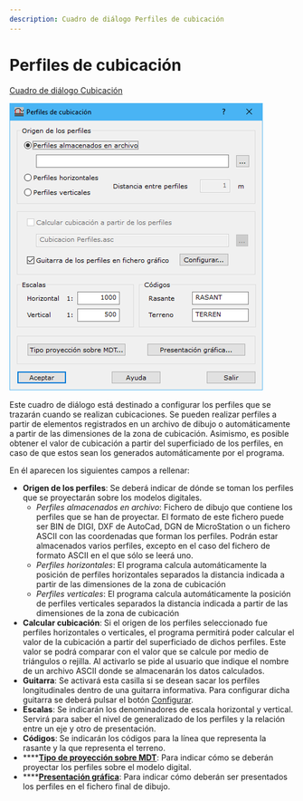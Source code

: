 ```yaml
---
description: Cuadro de diálogo Perfiles de cubicación
---
```


# Perfiles de cubicación

[Cuadro de diálogo Cubicación](./)

![Cuadro de diálogo Perfiles de cubicación](../../../.gitbook/assets/image-57.png)

Este cuadro de diálogo está destinado a configurar los perfiles que se trazarán cuando se realizan cubicaciones. Se pueden realizar perfiles a partir de elementos registrados en un archivo de dibujo o automáticamente a partir de las dimensiones de la zona de cubicación. Asimismo, es posible obtener el valor de cubicación a partir del superficiado de los perfiles, en caso de que estos sean los generados automáticamente por el programa.

En él aparecen los siguientes campos a rellenar:

* **Origen de los perfiles**: Se deberá indicar de dónde se toman los perfiles que se proyectarán sobre los modelos digitales.
  * _Perfiles almacenados en archivo_: Fichero de dibujo que contiene los perfiles que se han de proyectar. El formato de este fichero puede ser BIN de DIGI, DXF de AutoCad, DGN de MicroStation o un fichero ASCII con las coordenadas que forman los perfiles. Podrán estar almacenados varios perfiles, excepto en el caso del fichero de formato ASCII en el que sólo se leerá uno.
  * _Perfiles horizontales_: El programa calcula automáticamente la posición de perfiles horizontales separados la distancia indicada a partir de las dimensiones de la zona de cubicación
  * _Perfiles verticales_: El programa calcula automáticamente la posición de perfiles verticales separados la distancia indicada a partir de las dimensiones de la zona de cubicación
* **Calcular cubicación**: Si el origen de los perfiles seleccionado fue perfiles horizontales o verticales, el programa permitirá poder calcular el valor de la cubicación a partir del superficiado de dichos perfiles. Este valor se podrá comparar con el valor que se calcule por medio de triángulos o rejilla. Al activarlo se pide al usuario que indique el nombre de un archivo ASCII donde se almacenarán los datos calculados.
* **Guitarra**: Se activará esta casilla si se desean sacar los perfiles longitudinales dentro de una guitarra informativa. Para configurar dicha guitarra se deberá pulsar el botón [Configurar](../perfiles/guitarra.md).
* **Escalas**: Se indicarán los denominadores de escala horizontal y vertical. Servirá para saber el nivel de generalizado de los perfiles y la relación entre un eje y otro de presentación.
* **Códigos**: Se indicarán los códigos para la línea que representa la rasante y la que representa el terreno.
* ****[**Tipo de proyección sobre MDT**](../perfiles/tipo-de-proyeccion.md): Para indicar cómo se deberán proyectar los perfiles sobre el modelo digital.
* ****[**Presentación gráfica**](../perfiles/presentacion-grafica.md): Para indicar cómo deberán ser presentados los perfiles en el fichero final de dibujo.
